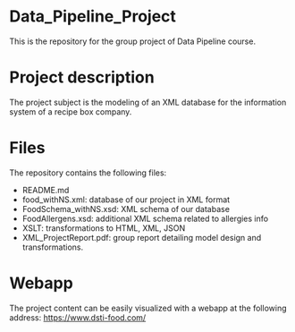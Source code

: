 # Data_Pipeline_Project
This is the repository for the group project of Data Pipeline course.

# Project description
The project subject is the modeling of an XML database for the information system
of a recipe box company.

# Files
The repository contains the following files:
 - README.md
 - food_withNS.xml: database of our project in XML format
 - FoodSchema_withNS.xsd: XML schema of our database
 - FoodAllergens.xsd: additional XML schema related to allergies info
 - XSLT: transformations to HTML, XML, JSON
 - XML_ProjectReport.pdf: group report detailing model design and transformations.
 
# Webapp
The project content can be easily visualized with a webapp at the following address:
https://www.dsti-food.com/
